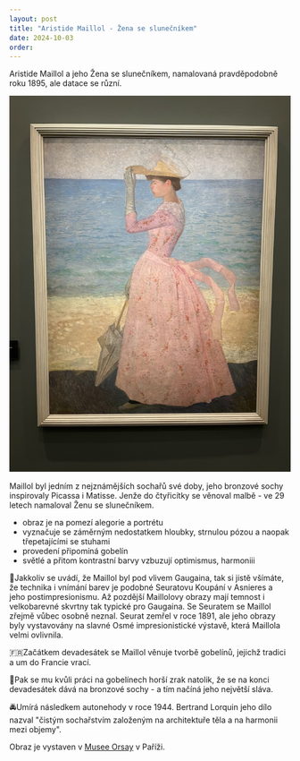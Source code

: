 ```yaml
---
layout: post
title: "Aristide Maillol - Žena se slunečníkem"
date: 2024-10-03
order: 
---
```


Aristide Maillol a jeho Žena se slunečníkem, namalovaná pravděpodobně roku 1895, ale datace se různí.

![Aristide Maillol a jeho Žena se slunečníkem](/assets/obrazy/IMG_2730.jpeg)

Maillol byl jedním z nejznámějších sochařů své doby, jeho bronzové sochy inspirovaly Picassa i Matisse. Jenže do čtyřicítky se věnoval malbě - ve 29 letech namaloval Ženu se slunečníkem.

- obraz je na pomezí alegorie a portrétu
- vyznačuje se záměrným nedostatkem hloubky, strnulou pózou a naopak třepetajícími se stuhami
- provedení připomíná gobelín
- světlé a přitom kontrastní barvy vzbuzují optimismus, harmoniii

🌈Jakkoliv se uvádí, že Maillol byl pod vlivem Gaugaina, tak si jistě všímáte, že technika i vnímání barev je podobné Seuratovu Koupání v Asnieres a jeho postimpresionismu. Až pozdější Maillolovy obrazy mají temnost i velkobarevné skvrtny tak typické pro Gaugaina. Se Seuratem se Maillol zřejmě vůbec osobně neznal. Seurat zemřel v roce 1891, ale jeho obrazy byly vystavovány na slavné Osmé impresionistické výstavě, která Maillola velmi ovlivnila.

🇫🇷Začátkem devadesátek se Maillol věnuje tvorbě gobelínů, jejichž tradici a um do Francie vrací.

🗿Pak se mu kvůli práci na gobelínech horší zrak natolik, že se na konci devadesátek dává na bronzové sochy - a tím načíná jeho největší sláva.

🚔Umírá následkem autonehody v roce 1944. Bertrand Lorquin jeho dílo nazval "čistým sochařstvím založeným na architektuře těla a na harmonii mezi objemy".


Obraz je vystaven v [Musee Orsay](https://www.musee-orsay.fr/fr) v Paříži. 
